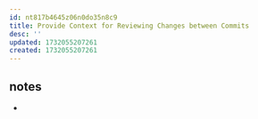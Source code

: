 ```yaml
---
id: nt817b4645z06n0do35n8c9
title: Provide Context for Reviewing Changes between Commits
desc: ''
updated: 1732055207261
created: 1732055207261
---
```


## notes

- 
